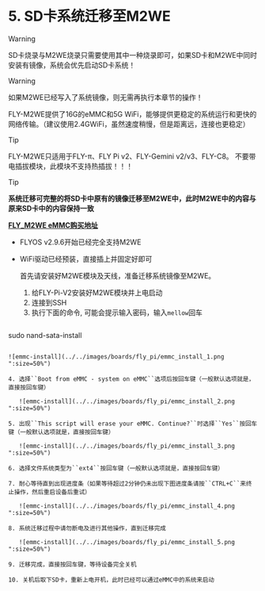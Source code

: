 # 5. SD卡系统迁移至M2WE

>[!WARNING]
>SD卡烧录与M2WE烧录只需要使用其中一种烧录即可，如果SD卡和M2WE中同时安装有镜像，系统会优先启动SD卡系统！

>[!WARNING]
>如果M2WE已经写入了系统镜像，则无需再执行本章节的操作！

FLY-M2WE提供了16G的eMMC和5G WiFi，能够提供更稳定的系统运行和更快的网络传输。（建议使用2.4GWiFi，虽然速度稍慢，但是距离远，连接也更稳定）

> [!TIP]
> FLY-M2WE只适用于FLY-π、FLY Pi v2、FLY-Gemini v2/v3、FLY-C8。 不要带电插拔模块，此模块不支持热插拔！！！

> [!TIP]
> **系统迁移可完整的将SD卡中原有的镜像迁移至M2WE中，此时M2WE中的内容与原来SD卡中的内容保持一致**

**[FLY_M2WE eMMC购买地址](https://item.taobao.com/item.htm?spm=a1z10.5-c-s.w4002-23066022675.38.25636b45lpxmgF&id=685372879431 "点击即可跳转")**

* FLYOS v2.9.6开始已经完全支持M2WE

* WiFi驱动已经预装，直接插上并固定好即可

   首先请安装好M2WE模块及天线，准备迁移系统镜像至M2WE。

  1. 给FLY-Pi-V2安装好M2WE模块并上电启动
  2. 连接到SSH
  3. 执行下面的命令, 可能会提示输入密码，输入``mellow``回车

   ```bash
sudo nand-sata-install
   ```

![emmc-install](../../images/boards/fly_pi/emmc_install_1.png ":size=50%")

   4. 选择``Boot from eMMC - system on eMMC``选项后按回车键（一般默认选项就是，直接按回车键）

      ![emmc-install](../../images/boards/fly_pi/emmc_install_2.png ":size=50%")

   5. 出现``This script will erase your eMMC. Continue?``时选择``Yes``按回车键（一般默认选项就是，直接按回车键）

      ![emmc-install](../../images/boards/fly_pi/emmc_install_3.png ":size=50%")

   6. 选择文件系统类型为``ext4``按回车键（一般默认选项就是，直接按回车键）

   7. 耐心等待直到出现进度条（如果等待超过2分钟仍未出现下图进度条请按``CTRL+C``来终止操作，然后重启设备后重试）

      ![emmc-install](../../images/boards/fly_pi/emmc_install_4.png ":size=50%")

   8. 系统迁移过程中请勿断电及进行其他操作，直到迁移完成

      ![emmc-install](../../images/boards/fly_pi/emmc_install_5.png ":size=50%")

   9. 迁移完成，直接按回车键，等待设备完全关机

   10. 关机后取下SD卡，重新上电开机，此时已经可以通过eMMC中的系统来启动
